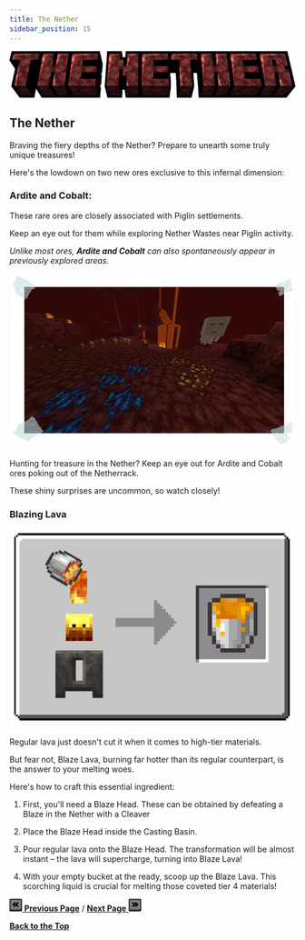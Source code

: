 ```yaml
---
title: The Nether
sidebar_position: 15
---
```


![The Nether](../_assets/images/tinkers-nether.png)

## The Nether

Braving the fiery depths of the Nether? Prepare to unearth some truly unique treasures! 

Here's the lowdown on two new ores exclusive to this infernal dimension:

### Ardite and Cobalt:

These rare ores are closely associated with Piglin settlements. 

Keep an eye out for them while exploring Nether Wastes near Piglin activity.

*Unlike most ores, **Ardite and Cobalt** can also spontaneously appear in previously explored areas.*

![Ardite and Cobalt](../_assets/images/tinkers-nether_ores.png)

Hunting for treasure in the Nether? Keep an eye out for Ardite and Cobalt ores poking out of the Netherrack. 

These shiny surprises are uncommon, so watch closely!

### Blazing Lava

![Blazing Lava Recipe](../_assets/images/tinkers-blazing_lava_recipe.png)

Regular lava just doesn't cut it when it comes to high-tier materials. 

But fear not, Blaze Lava, burning far hotter than its regular counterpart, is the answer to your melting woes. 

Here's how to craft this essential ingredient:

1. First, you'll need a Blaze Head. These can be obtained by defeating a Blaze in the Nether with a Cleaver

2. Place the Blaze Head inside the Casting Basin.

3. Pour regular lava onto the Blaze Head. The transformation will be almost instant – the lava will supercharge, turning into Blaze Lava!

4. With your empty bucket at the ready, scoop up the Blaze Lava. This scorching liquid is crucial for melting those coveted tier 4 materials!

[![Back](../_assets/images/tinkers-back.png) **Previous Page**](./the_smeltery.md) / [**Next Page** ![Next](../_assets/images/tinkers-next.png)](./tier_3.md)

[**Back to the Top**](./the_nether.md#the-nether)